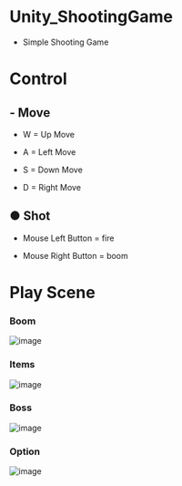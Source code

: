 # Unity_ShootingGame
- Simple Shooting Game
 
# Control
## - Move
- W = Up Move

- A = Left Move

- S = Down Move

- D = Right Move

## ● Shot
- Mouse Left Button = fire

- Mouse Right Button = boom

# Play Scene
### Boom

![image](https://github.com/wkdtjdwns/Unity_JumpKing/assets/128266768/54851718-c1ef-4d4e-9670-0d90008160a1)


### Items

![image](https://github.com/wkdtjdwns/Unity_JumpKing/assets/128266768/c0d92eb4-8fcc-40c4-b22e-d2b761905dff)


### Boss

![image](https://github.com/wkdtjdwns/Unity_JumpKing/assets/128266768/f6d6e6cb-d2c8-462b-99c1-8b10351f9870)


### Option

![image](https://github.com/wkdtjdwns/Unity_JumpKing/assets/128266768/85e5455c-d1c7-40ac-bea3-7dbd48bec9ae)
